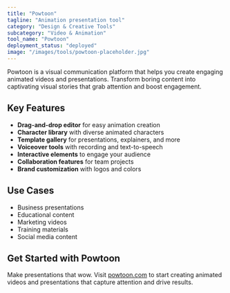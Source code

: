 ```yaml
---
title: "Powtoon"
tagline: "Animation presentation tool"
category: "Design & Creative Tools"
subcategory: "Video & Animation"
tool_name: "Powtoon"
deployment_status: "deployed"
image: "/images/tools/powtoon-placeholder.jpg"
---
```

Powtoon is a visual communication platform that helps you create engaging animated videos and presentations. Transform boring content into captivating visual stories that grab attention and boost engagement.

## Key Features

- **Drag-and-drop editor** for easy animation creation
- **Character library** with diverse animated characters
- **Template gallery** for presentations, explainers, and more
- **Voiceover tools** with recording and text-to-speech
- **Interactive elements** to engage your audience
- **Collaboration features** for team projects
- **Brand customization** with logos and colors

## Use Cases

- Business presentations
- Educational content
- Marketing videos
- Training materials
- Social media content

## Get Started with Powtoon

Make presentations that wow. Visit [powtoon.com](https://www.powtoon.com) to start creating animated videos and presentations that capture attention and drive results.